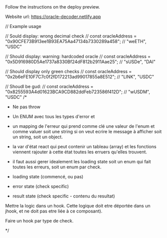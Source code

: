##

Follow the instructions on the deploy preview.

Website url:
https://oracle-decoder.netlify.app

// Example usage

// Sould display: wrong decimal check
// const oracleAddress = "0x90CFE73B913ee1B93EA75Aa47134b7330289a458";
// "weETH", "USDC"

// Should display: warning: hardcoded oracle
// const oracleAddress = "0x5D916980D5Ae1737a8330Bf24dF812b2911Aae25";
// "sUSDe", "DAI"

// Should display only green checks
// const oracleAddress = "0x2b6eFE10F7C7c0f2fD172213ad99017855a8E512";
// "LINK", "USDC"

// Shoudl be gud:
// const oracleAddress = "0x8255593A4d01623BCA9CD882ddFeb723586f412D";
// "wUSDM", "USDC"
/\*

- Ne pas throw
- Un ENUM avec tous les types d'error et
- un mapping de l'erreur qui prend comme clé une valeur de l'enum et comme valuer soit une string
  si on veut ecrire le message à afficher soit un string, soit un object.

- la var d'état react qui peut contenir un tableau (array) et les fonctions viennent rajouter à cette état toutes les erruers qu'elles trouvent.
- il faut aussi gerer idealement les loading state
  soit un enum qui fait toutes les erreurs, soit un enum par check.

- loading state (commencé, ou pas)
- error state (check specific)
- result state (check specific - contenu du resultat)

Mettre la logic dans un hook.
Cette logique doit etre déportée dans un jhook, et ne doit pas etre liée à ce composant).

Faire un hook par type de check.

\*/

